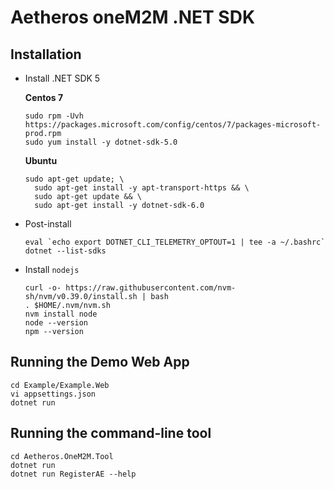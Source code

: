 # Aetheros oneM2M .NET SDK

## Installation

* Install .NET SDK 5

  **Centos 7**
  ```
  sudo rpm -Uvh https://packages.microsoft.com/config/centos/7/packages-microsoft-prod.rpm
  sudo yum install -y dotnet-sdk-5.0
  ```

  **Ubuntu**
  ```
  sudo apt-get update; \
    sudo apt-get install -y apt-transport-https && \
    sudo apt-get update && \
    sudo apt-get install -y dotnet-sdk-6.0
  ```

* Post-install

  ```
  eval `echo export DOTNET_CLI_TELEMETRY_OPTOUT=1 | tee -a ~/.bashrc`
  dotnet --list-sdks
  ```

* Install `nodejs`

  ```
  curl -o- https://raw.githubusercontent.com/nvm-sh/nvm/v0.39.0/install.sh | bash
  . $HOME/.nvm/nvm.sh
  nvm install node
  node --version
  npm --version
  ```


## Running the Demo Web App

```
cd Example/Example.Web
vi appsettings.json
dotnet run
```


## Running the command-line tool

```
cd Aetheros.OneM2M.Tool
dotnet run
dotnet run RegisterAE --help
```
